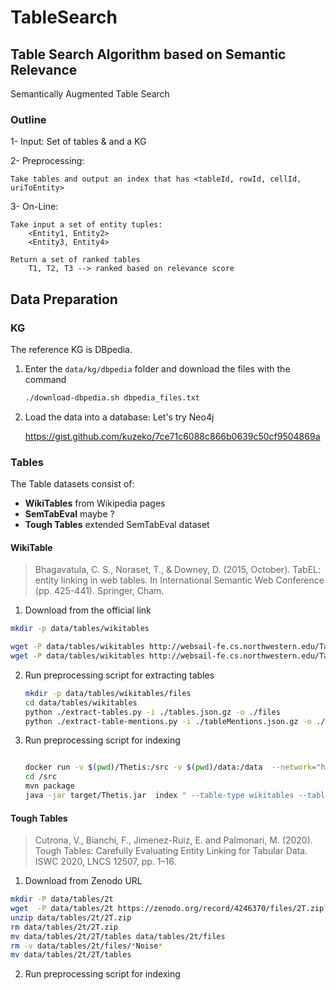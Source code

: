 # TableSearch

## Table Search Algorithm based on Semantic Relevance

Semantically Augmented Table Search


### Outline

1- Input: Set of tables & and a KG

2- Preprocessing: 
    
    Take tables and output an index that has <tableId, rowId, cellId, uriToEntity>

3- On-Line:
    
    Take input a set of entity tuples:
        <Entity1, Entity2>
        <Entity3, Entity4>

    Return a set of ranked tables
        T1, T2, T3 --> ranked based on relevance score


## Data Preparation


### KG

The reference KG is DBpedia.

1. Enter the `data/kg/dbpedia` folder and download the files with the command 

   ```bash
   ./download-dbpedia.sh dbpedia_files.txt 
   ```

2. Load the data into a database: Let's try Neo4j

   https://gist.github.com/kuzeko/7ce71c6088c866b0639c50cf9504869a


### Tables

The Table datasets consist of:

- **WikiTables** from Wikipedia pages
- **SemTabEval** maybe ?
- **Tough Tables** extended SemTabEval dataset 


#### WikiTable

> Bhagavatula, C. S., Noraset, T., & Downey, D. (2015, October). TabEL: entity linking in web tables. In International Semantic Web Conference (pp. 425-441). Springer, Cham.

1.  Download from the official link

  ```bash
  mkdir -p data/tables/wikitables
  
  wget -P data/tables/wikitables http://websail-fe.cs.northwestern.edu/TabEL/tables.json.gz
  wget -P data/tables/wikitables http://websail-fe.cs.northwestern.edu/TabEL/tableMentions.json.gz
  ```
  
2. Run preprocessing script for extracting tables

   ```bash
   mkdir -p data/tables/wikitables/files
   cd data/tables/wikitables
   python ./extract-tables.py -i ./tables.json.gz -o ./files
   python ./extract-table-mentions.py -i ./tableMentions.json.gz -o ./files 
   ```
   

3. Run preprocessing script for indexing

   ```bash
   
   docker run -v $(pwd)/Thetis:/src -v $(pwd)/data:/data  --network="host" -it --rm --entrypoint /bin/bash maven:3.6-jdk-11-slim  
   cd /src
   mvn package
   java -jar target/Thetis.jar  index " --table-type wikitables --table-dir  /data/tables/wikitables --output-dir /data/index/wikitables
   ```


#### Tough Tables

> Cutrona, V., Bianchi, F., Jimenez-Ruiz, E. and Palmonari, M. (2020). Tough Tables: Carefully Evaluating Entity Linking for Tabular Data. ISWC 2020, LNCS 12507, pp. 1–16.


1. Download from Zenodo URL

  ```bash
  mkdir -P data/tables/2t
  wget  -P data/tables/2t https://zenodo.org/record/4246370/files/2T.zip?download=1 -O 2T.zip
  unzip data/tables/2t/2T.zip
  rm data/tables/2t/2T.zip
  mv data/tables/2t/2T/tables data/tables/2t/files
  rm -v data/tables/2t/files/*Noise*
  mv data/tables/2t/2T/tables
  ```

2. Run preprocessing script for indexing
